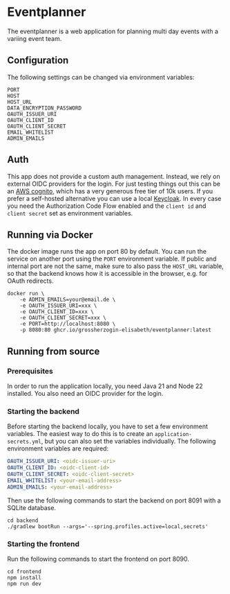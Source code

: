 # Eventplanner

The eventplanner is a web application for planning multi day events with a variing event team.


## Configuration

The following settings can be changed via environment variables:

```
PORT
HOST
HOST_URL
DATA_ENCRYPTION_PASSWORD
OAUTH_ISSUER_URI
OAUTH_CLIENT_ID
OAUTH_CLIENT_SECRET
EMAIL_WHITELIST
ADMIN_EMAILS
```


## Auth

This app does not provide a custom auth management. Instead, we rely on external OIDC providers for the login. 
For just testing things out this can be an [AWS cognito](https://aws.amazon.com/de/cognito/), which has a very
generous free tier of 10k users. If you prefer a self-hosted alternative you can use a local
[Keycloak](https://www.keycloak.org/). In every case you need the Authorization Code Flow enabled and the 
`client id` and `client secret` set as environment variables. 


## Running via Docker

The docker image runs the app on port 80 by default. You can run the service on another port using the `PORT`
environment variable. If public and internal port are not the same, make sure to also pass the `HOST_URL` variable,
so that the backend knows how it is accessible in the browser, e.g. for OAuth redirects. 

```
docker run \
    -e ADMIN_EMAILS=your@email.de \
    -e OAUTH_ISSUER_URI=xxx \
    -e OAUTH_CLIENT_ID=xxx \
    -e OAUTH_CLIENT_SECRET=xxx \
    -e PORT=http://localhost:8080 \
    -p 8080:80 ghcr.io/grossherzogin-elisabeth/eventplanner:latest
```

## Running from source

### Prerequisites 

In order to run the application locally, you need Java 21 and Node 22 installed. You also need an OIDC provider
for the login.

### Starting the backend

Before starting the backend locally, you have to set a few environment variables. The easiest way to do this is 
to create an `application-secrets.yml`, but you can also set the variables individually. The following environment
variables are required:

```yaml
OAUTH_ISSUER_URI: <oidc-issuer-uri>
OAUTH_CLIENT_ID: <oidc-client-id>
OAUTH_CLIENT_SECRET: <oidc-client-secret>
EMAIL_WHITELIST: <your-email-address>
ADMIN_EMAILS: <your-email-address>
```

Then use the following commands to start the backend on port 8091 with a SQLite database.
```
cd backend
./gradlew bootRun --args='--spring.profiles.active=local,secrets'
```

### Starting the frontend

Run the following commands to start the frontend on port 8090.
```
cd frontend
npm install
npm run dev
```

